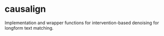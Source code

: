 # causalign 

Implementation and wrapper functions for intervention-based denoising for longform text matching.